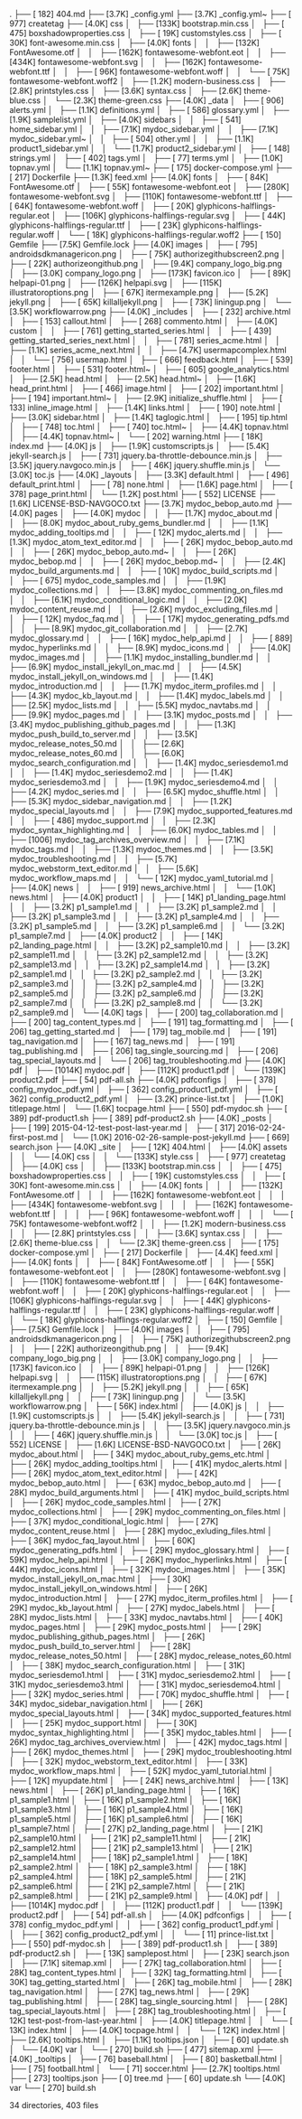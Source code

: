 .
├── [ 182]  404.md
├── [3.7K]  _config.yml
├── [3.7K]  _config.yml~
├── [ 977]  createtag
├── [4.0K]  css
│   ├── [133K]  bootstrap.min.css
│   ├── [ 475]  boxshadowproperties.css
│   ├── [ 19K]  customstyles.css
│   ├── [ 30K]  font-awesome.min.css
│   ├── [4.0K]  fonts
│   │   ├── [132K]  FontAwesome.otf
│   │   ├── [162K]  fontawesome-webfont.eot
│   │   ├── [434K]  fontawesome-webfont.svg
│   │   ├── [162K]  fontawesome-webfont.ttf
│   │   ├── [ 96K]  fontawesome-webfont.woff
│   │   └── [ 75K]  fontawesome-webfont.woff2
│   ├── [1.2K]  modern-business.css
│   ├── [2.8K]  printstyles.css
│   ├── [3.6K]  syntax.css
│   ├── [2.6K]  theme-blue.css
│   └── [2.3K]  theme-green.css
├── [4.0K]  _data
│   ├── [ 906]  alerts.yml
│   ├── [1.1K]  definitions.yml
│   ├── [ 586]  glossary.yml
│   ├── [1.9K]  samplelist.yml
│   ├── [4.0K]  sidebars
│   │   ├── [ 541]  home_sidebar.yml
│   │   ├── [7.1K]  mydoc_sidebar.yml
│   │   ├── [7.1K]  mydoc_sidebar.yml~
│   │   ├── [ 504]  other.yml
│   │   ├── [1.1K]  product1_sidebar.yml
│   │   └── [1.7K]  product2_sidebar.yml
│   ├── [ 148]  strings.yml
│   ├── [ 402]  tags.yml
│   ├── [  77]  terms.yml
│   ├── [1.0K]  topnav.yml
│   └── [1.1K]  topnav.yml~
├── [ 175]  docker-compose.yml
├── [ 217]  Dockerfile
├── [1.3K]  feed.xml
├── [4.0K]  fonts
│   ├── [ 84K]  FontAwesome.otf
│   ├── [ 55K]  fontawesome-webfont.eot
│   ├── [280K]  fontawesome-webfont.svg
│   ├── [110K]  fontawesome-webfont.ttf
│   ├── [ 64K]  fontawesome-webfont.woff
│   ├── [ 20K]  glyphicons-halflings-regular.eot
│   ├── [106K]  glyphicons-halflings-regular.svg
│   ├── [ 44K]  glyphicons-halflings-regular.ttf
│   ├── [ 23K]  glyphicons-halflings-regular.woff
│   └── [ 18K]  glyphicons-halflings-regular.woff2
├── [ 150]  Gemfile
├── [7.5K]  Gemfile.lock
├── [4.0K]  images
│   ├── [ 795]  androidsdkmanagericon.png
│   ├── [ 75K]  authorizegithubscreen2.png
│   ├── [ 22K]  authorizeongithub.png
│   ├── [9.4K]  company_logo_big.png
│   ├── [3.0K]  company_logo.png
│   ├── [173K]  favicon.ico
│   ├── [ 89K]  helpapi-01.png
│   ├── [126K]  helpapi.svg
│   ├── [115K]  illustratoroptions.png
│   ├── [ 67K]  itermexample.png
│   ├── [5.2K]  jekyll.png
│   ├── [ 65K]  killalljekyll.png
│   ├── [ 73K]  liningup.png
│   └── [3.5K]  workflowarrow.png
├── [4.0K]  _includes
│   ├── [ 232]  archive.html
│   ├── [ 153]  callout.html
│   ├── [ 268]  commento.html
│   ├── [4.0K]  custom
│   │   ├── [ 761]  getting_started_series.html
│   │   ├── [ 439]  getting_started_series_next.html
│   │   ├── [ 781]  series_acme.html
│   │   ├── [1.1K]  series_acme_next.html
│   │   ├── [4.7K]  usermapcomplex.html
│   │   └── [ 756]  usermap.html
│   ├── [ 666]  feedback.html
│   ├── [ 539]  footer.html
│   ├── [ 531]  footer.html~
│   ├── [ 605]  google_analytics.html
│   ├── [2.5K]  head.html
│   ├── [2.5K]  head.html~
│   ├── [1.6K]  head_print.html
│   ├── [ 466]  image.html
│   ├── [ 202]  important.html
│   ├── [ 194]  important.html~
│   ├── [2.9K]  initialize_shuffle.html
│   ├── [ 133]  inline_image.html
│   ├── [1.4K]  links.html
│   ├── [ 190]  note.html
│   ├── [3.0K]  sidebar.html
│   ├── [1.4K]  taglogic.html
│   ├── [ 195]  tip.html
│   ├── [ 748]  toc.html
│   ├── [ 740]  toc.html~
│   ├── [4.4K]  topnav.html
│   ├── [4.4K]  topnav.html~
│   └── [ 202]  warning.html
├── [ 18K]  index.md
├── [4.0K]  js
│   ├── [1.9K]  customscripts.js
│   ├── [5.4K]  jekyll-search.js
│   ├── [ 731]  jquery.ba-throttle-debounce.min.js
│   ├── [3.5K]  jquery.navgoco.min.js
│   ├── [ 46K]  jquery.shuffle.min.js
│   └── [3.0K]  toc.js
├── [4.0K]  _layouts
│   ├── [3.3K]  default.html
│   ├── [ 496]  default_print.html
│   ├── [  78]  none.html
│   ├── [1.6K]  page.html
│   ├── [ 378]  page_print.html
│   └── [1.2K]  post.html
├── [ 552]  LICENSE
├── [1.6K]  LICENSE-BSD-NAVGOCO.txt
├── [3.7K]  mydoc_bebop_auto.md
├── [4.0K]  pages
│   ├── [4.0K]  mydoc
│   │   ├── [1.7K]  mydoc_about.md
│   │   ├── [8.0K]  mydoc_about_ruby_gems_bundler.md
│   │   ├── [1.1K]  mydoc_adding_tooltips.md
│   │   ├── [ 12K]  mydoc_alerts.md
│   │   ├── [1.3K]  mydoc_atom_text_editor.md
│   │   ├── [ 26K]  mydoc_bebop_auto.md
│   │   ├── [ 26K]  mydoc_bebop_auto.md~
│   │   ├── [ 26K]  mydoc_bebop.md
│   │   ├── [ 26K]  mydoc_bebop.md~
│   │   ├── [2.4K]  mydoc_build_arguments.md
│   │   ├── [ 10K]  mydoc_build_scripts.md
│   │   ├── [ 675]  mydoc_code_samples.md
│   │   ├── [1.9K]  mydoc_collections.md
│   │   ├── [3.8K]  mydoc_commenting_on_files.md
│   │   ├── [6.1K]  mydoc_conditional_logic.md
│   │   ├── [2.0K]  mydoc_content_reuse.md
│   │   ├── [2.6K]  mydoc_excluding_files.md
│   │   ├── [ 12K]  mydoc_faq.md
│   │   ├── [ 17K]  mydoc_generating_pdfs.md
│   │   ├── [8.9K]  mydoc_git_collaboration.md
│   │   ├── [2.7K]  mydoc_glossary.md
│   │   ├── [ 16K]  mydoc_help_api.md
│   │   ├── [ 889]  mydoc_hyperlinks.md
│   │   ├── [8.9K]  mydoc_icons.md
│   │   ├── [4.0K]  mydoc_images.md
│   │   ├── [1.1K]  mydoc_installing_bundler.md
│   │   ├── [6.9K]  mydoc_install_jekyll_on_mac.md
│   │   ├── [4.5K]  mydoc_install_jekyll_on_windows.md
│   │   ├── [1.4K]  mydoc_introduction.md
│   │   ├── [1.7K]  mydoc_iterm_profiles.md
│   │   ├── [4.3K]  mydoc_kb_layout.md
│   │   ├── [1.4K]  mydoc_labels.md
│   │   ├── [2.5K]  mydoc_lists.md
│   │   ├── [5.5K]  mydoc_navtabs.md
│   │   ├── [9.9K]  mydoc_pages.md
│   │   ├── [3.1K]  mydoc_posts.md
│   │   ├── [3.4K]  mydoc_publishing_github_pages.md
│   │   ├── [1.3K]  mydoc_push_build_to_server.md
│   │   ├── [3.5K]  mydoc_release_notes_50.md
│   │   ├── [2.6K]  mydoc_release_notes_60.md
│   │   ├── [6.0K]  mydoc_search_configuration.md
│   │   ├── [1.4K]  mydoc_seriesdemo1.md
│   │   ├── [1.4K]  mydoc_seriesdemo2.md
│   │   ├── [1.4K]  mydoc_seriesdemo3.md
│   │   ├── [1.9K]  mydoc_seriesdemo4.md
│   │   ├── [4.2K]  mydoc_series.md
│   │   ├── [6.5K]  mydoc_shuffle.html
│   │   ├── [5.3K]  mydoc_sidebar_navigation.md
│   │   ├── [1.2K]  mydoc_special_layouts.md
│   │   ├── [7.9K]  mydoc_supported_features.md
│   │   ├── [ 486]  mydoc_support.md
│   │   ├── [2.3K]  mydoc_syntax_highlighting.md
│   │   ├── [6.0K]  mydoc_tables.md
│   │   ├── [1006]  mydoc_tag_archives_overview.md
│   │   ├── [7.1K]  mydoc_tags.md
│   │   ├── [1.3K]  mydoc_themes.md
│   │   ├── [3.5K]  mydoc_troubleshooting.md
│   │   ├── [5.7K]  mydoc_webstorm_text_editor.md
│   │   ├── [5.6K]  mydoc_workflow_maps.md
│   │   └── [ 12K]  mydoc_yaml_tutorial.md
│   ├── [4.0K]  news
│   │   ├── [ 919]  news_archive.html
│   │   └── [1.0K]  news.html
│   ├── [4.0K]  product1
│   │   ├── [ 14K]  p1_landing_page.html
│   │   ├── [3.2K]  p1_sample1.md
│   │   ├── [3.2K]  p1_sample2.md
│   │   ├── [3.2K]  p1_sample3.md
│   │   ├── [3.2K]  p1_sample4.md
│   │   ├── [3.2K]  p1_sample5.md
│   │   ├── [3.2K]  p1_sample6.md
│   │   └── [3.2K]  p1_sample7.md
│   ├── [4.0K]  product2
│   │   ├── [ 14K]  p2_landing_page.html
│   │   ├── [3.2K]  p2_sample10.md
│   │   ├── [3.2K]  p2_sample11.md
│   │   ├── [3.2K]  p2_sample12.md
│   │   ├── [3.2K]  p2_sample13.md
│   │   ├── [3.2K]  p2_sample14.md
│   │   ├── [3.2K]  p2_sample1.md
│   │   ├── [3.2K]  p2_sample2.md
│   │   ├── [3.2K]  p2_sample3.md
│   │   ├── [3.2K]  p2_sample4.md
│   │   ├── [3.2K]  p2_sample5.md
│   │   ├── [3.2K]  p2_sample6.md
│   │   ├── [3.2K]  p2_sample7.md
│   │   ├── [3.2K]  p2_sample8.md
│   │   └── [3.2K]  p2_sample9.md
│   └── [4.0K]  tags
│       ├── [ 200]  tag_collaboration.md
│       ├── [ 200]  tag_content_types.md
│       ├── [ 191]  tag_formatting.md
│       ├── [ 206]  tag_getting_started.md
│       ├── [ 179]  tag_mobile.md
│       ├── [ 191]  tag_navigation.md
│       ├── [ 167]  tag_news.md
│       ├── [ 191]  tag_publishing.md
│       ├── [ 206]  tag_single_sourcing.md
│       ├── [ 206]  tag_special_layouts.md
│       └── [ 206]  tag_troubleshooting.md
├── [4.0K]  pdf
│   ├── [1014K]  mydoc.pdf
│   ├── [112K]  product1.pdf
│   └── [139K]  product2.pdf
├── [  54]  pdf-all.sh
├── [4.0K]  pdfconfigs
│   ├── [ 378]  config_mydoc_pdf.yml
│   ├── [ 362]  config_product1_pdf.yml
│   ├── [ 362]  config_product2_pdf.yml
│   ├── [3.2K]  prince-list.txt
│   ├── [1.0K]  titlepage.html
│   └── [1.6K]  tocpage.html
├── [ 550]  pdf-mydoc.sh
├── [ 389]  pdf-product1.sh
├── [ 389]  pdf-product2.sh
├── [4.0K]  _posts
│   ├── [ 199]  2015-04-12-test-post-last-year.md
│   ├── [ 317]  2016-02-24-first-post.md
│   └── [1.0K]  2016-02-26-sample-post-jekyll.md
├── [ 669]  search.json
├── [4.0K]  _site
│   ├── [ 12K]  404.html
│   ├── [4.0K]  assets
│   │   └── [4.0K]  css
│   │       └── [133K]  style.css
│   ├── [ 977]  createtag
│   ├── [4.0K]  css
│   │   ├── [133K]  bootstrap.min.css
│   │   ├── [ 475]  boxshadowproperties.css
│   │   ├── [ 19K]  customstyles.css
│   │   ├── [ 30K]  font-awesome.min.css
│   │   ├── [4.0K]  fonts
│   │   │   ├── [132K]  FontAwesome.otf
│   │   │   ├── [162K]  fontawesome-webfont.eot
│   │   │   ├── [434K]  fontawesome-webfont.svg
│   │   │   ├── [162K]  fontawesome-webfont.ttf
│   │   │   ├── [ 96K]  fontawesome-webfont.woff
│   │   │   └── [ 75K]  fontawesome-webfont.woff2
│   │   ├── [1.2K]  modern-business.css
│   │   ├── [2.8K]  printstyles.css
│   │   ├── [3.6K]  syntax.css
│   │   ├── [2.6K]  theme-blue.css
│   │   └── [2.3K]  theme-green.css
│   ├── [ 175]  docker-compose.yml
│   ├── [ 217]  Dockerfile
│   ├── [4.4K]  feed.xml
│   ├── [4.0K]  fonts
│   │   ├── [ 84K]  FontAwesome.otf
│   │   ├── [ 55K]  fontawesome-webfont.eot
│   │   ├── [280K]  fontawesome-webfont.svg
│   │   ├── [110K]  fontawesome-webfont.ttf
│   │   ├── [ 64K]  fontawesome-webfont.woff
│   │   ├── [ 20K]  glyphicons-halflings-regular.eot
│   │   ├── [106K]  glyphicons-halflings-regular.svg
│   │   ├── [ 44K]  glyphicons-halflings-regular.ttf
│   │   ├── [ 23K]  glyphicons-halflings-regular.woff
│   │   └── [ 18K]  glyphicons-halflings-regular.woff2
│   ├── [ 150]  Gemfile
│   ├── [7.5K]  Gemfile.lock
│   ├── [4.0K]  images
│   │   ├── [ 795]  androidsdkmanagericon.png
│   │   ├── [ 75K]  authorizegithubscreen2.png
│   │   ├── [ 22K]  authorizeongithub.png
│   │   ├── [9.4K]  company_logo_big.png
│   │   ├── [3.0K]  company_logo.png
│   │   ├── [173K]  favicon.ico
│   │   ├── [ 89K]  helpapi-01.png
│   │   ├── [126K]  helpapi.svg
│   │   ├── [115K]  illustratoroptions.png
│   │   ├── [ 67K]  itermexample.png
│   │   ├── [5.2K]  jekyll.png
│   │   ├── [ 65K]  killalljekyll.png
│   │   ├── [ 73K]  liningup.png
│   │   └── [3.5K]  workflowarrow.png
│   ├── [ 56K]  index.html
│   ├── [4.0K]  js
│   │   ├── [1.9K]  customscripts.js
│   │   ├── [5.4K]  jekyll-search.js
│   │   ├── [ 731]  jquery.ba-throttle-debounce.min.js
│   │   ├── [3.5K]  jquery.navgoco.min.js
│   │   ├── [ 46K]  jquery.shuffle.min.js
│   │   └── [3.0K]  toc.js
│   ├── [ 552]  LICENSE
│   ├── [1.6K]  LICENSE-BSD-NAVGOCO.txt
│   ├── [ 26K]  mydoc_about.html
│   ├── [ 34K]  mydoc_about_ruby_gems_etc.html
│   ├── [ 26K]  mydoc_adding_tooltips.html
│   ├── [ 41K]  mydoc_alerts.html
│   ├── [ 26K]  mydoc_atom_text_editor.html
│   ├── [ 42K]  mydoc_bebop_auto.html
│   ├── [ 63K]  mydoc_bebop_auto.md
│   ├── [ 28K]  mydoc_build_arguments.html
│   ├── [ 41K]  mydoc_build_scripts.html
│   ├── [ 26K]  mydoc_code_samples.html
│   ├── [ 27K]  mydoc_collections.html
│   ├── [ 29K]  mydoc_commenting_on_files.html
│   ├── [ 37K]  mydoc_conditional_logic.html
│   ├── [ 27K]  mydoc_content_reuse.html
│   ├── [ 28K]  mydoc_exluding_files.html
│   ├── [ 36K]  mydoc_faq_layout.html
│   ├── [ 60K]  mydoc_generating_pdfs.html
│   ├── [ 29K]  mydoc_glossary.html
│   ├── [ 59K]  mydoc_help_api.html
│   ├── [ 26K]  mydoc_hyperlinks.html
│   ├── [ 44K]  mydoc_icons.html
│   ├── [ 32K]  mydoc_images.html
│   ├── [ 35K]  mydoc_install_jekyll_on_mac.html
│   ├── [ 30K]  mydoc_install_jekyll_on_windows.html
│   ├── [ 26K]  mydoc_introduction.html
│   ├── [ 27K]  mydoc_iterm_profiles.html
│   ├── [ 29K]  mydoc_kb_layout.html
│   ├── [ 27K]  mydoc_labels.html
│   ├── [ 28K]  mydoc_lists.html
│   ├── [ 33K]  mydoc_navtabs.html
│   ├── [ 40K]  mydoc_pages.html
│   ├── [ 29K]  mydoc_posts.html
│   ├── [ 29K]  mydoc_publishing_github_pages.html
│   ├── [ 26K]  mydoc_push_build_to_server.html
│   ├── [ 28K]  mydoc_release_notes_50.html
│   ├── [ 28K]  mydoc_release_notes_60.html
│   ├── [ 38K]  mydoc_search_configuration.html
│   ├── [ 31K]  mydoc_seriesdemo1.html
│   ├── [ 31K]  mydoc_seriesdemo2.html
│   ├── [ 31K]  mydoc_seriesdemo3.html
│   ├── [ 31K]  mydoc_seriesdemo4.html
│   ├── [ 32K]  mydoc_series.html
│   ├── [ 70K]  mydoc_shuffle.html
│   ├── [ 34K]  mydoc_sidebar_navigation.html
│   ├── [ 26K]  mydoc_special_layouts.html
│   ├── [ 34K]  mydoc_supported_features.html
│   ├── [ 25K]  mydoc_support.html
│   ├── [ 30K]  mydoc_syntax_highlighting.html
│   ├── [ 35K]  mydoc_tables.html
│   ├── [ 26K]  mydoc_tag_archives_overview.html
│   ├── [ 42K]  mydoc_tags.html
│   ├── [ 26K]  mydoc_themes.html
│   ├── [ 29K]  mydoc_troubleshooting.html
│   ├── [ 32K]  mydoc_webstorm_text_editor.html
│   ├── [ 33K]  mydoc_workflow_maps.html
│   ├── [ 52K]  mydoc_yaml_tutorial.html
│   ├── [ 12K]  myupdate.html
│   ├── [ 24K]  news_archive.html
│   ├── [ 13K]  news.html
│   ├── [ 26K]  p1_landing_page.html
│   ├── [ 16K]  p1_sample1.html
│   ├── [ 16K]  p1_sample2.html
│   ├── [ 16K]  p1_sample3.html
│   ├── [ 16K]  p1_sample4.html
│   ├── [ 16K]  p1_sample5.html
│   ├── [ 16K]  p1_sample6.html
│   ├── [ 16K]  p1_sample7.html
│   ├── [ 27K]  p2_landing_page.html
│   ├── [ 21K]  p2_sample10.html
│   ├── [ 21K]  p2_sample11.html
│   ├── [ 21K]  p2_sample12.html
│   ├── [ 21K]  p2_sample13.html
│   ├── [ 21K]  p2_sample14.html
│   ├── [ 18K]  p2_sample1.html
│   ├── [ 18K]  p2_sample2.html
│   ├── [ 18K]  p2_sample3.html
│   ├── [ 18K]  p2_sample4.html
│   ├── [ 18K]  p2_sample5.html
│   ├── [ 21K]  p2_sample6.html
│   ├── [ 21K]  p2_sample7.html
│   ├── [ 21K]  p2_sample8.html
│   ├── [ 21K]  p2_sample9.html
│   ├── [4.0K]  pdf
│   │   ├── [1014K]  mydoc.pdf
│   │   ├── [112K]  product1.pdf
│   │   └── [139K]  product2.pdf
│   ├── [  54]  pdf-all.sh
│   ├── [4.0K]  pdfconfigs
│   │   ├── [ 378]  config_mydoc_pdf.yml
│   │   ├── [ 362]  config_product1_pdf.yml
│   │   ├── [ 362]  config_product2_pdf.yml
│   │   └── [  11]  prince-list.txt
│   ├── [ 550]  pdf-mydoc.sh
│   ├── [ 389]  pdf-product1.sh
│   ├── [ 389]  pdf-product2.sh
│   ├── [ 13K]  samplepost.html
│   ├── [ 23K]  search.json
│   ├── [7.1K]  sitemap.xml
│   ├── [ 27K]  tag_collaboration.html
│   ├── [ 28K]  tag_content_types.html
│   ├── [ 32K]  tag_formatting.html
│   ├── [ 30K]  tag_getting_started.html
│   ├── [ 26K]  tag_mobile.html
│   ├── [ 28K]  tag_navigation.html
│   ├── [ 27K]  tag_news.html
│   ├── [ 29K]  tag_publishing.html
│   ├── [ 28K]  tag_single_sourcing.html
│   ├── [ 28K]  tag_special_layouts.html
│   ├── [ 28K]  tag_troubleshooting.html
│   ├── [ 12K]  test-post-from-last-year.html
│   ├── [4.0K]  titlepage.html
│   │   └── [ 13K]  index.html
│   ├── [4.0K]  tocpage.html
│   │   └── [ 12K]  index.html
│   ├── [2.6K]  tooltips.html
│   ├── [1.1K]  tooltips.json
│   ├── [  60]  update.sh
│   └── [4.0K]  var
│       └── [ 270]  build.sh
├── [ 477]  sitemap.xml
├── [4.0K]  _tooltips
│   ├── [  76]  baseball.html
│   ├── [  80]  basketball.html
│   ├── [  75]  football.html
│   └── [  71]  soccer.html
├── [2.7K]  tooltips.html
├── [ 273]  tooltips.json
├── [   0]  tree.md
├── [  60]  update.sh
└── [4.0K]  var
    └── [ 270]  build.sh

34 directories, 403 files
